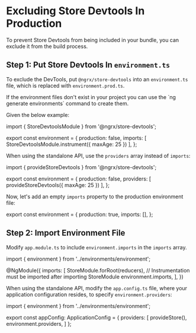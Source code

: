 # Excluding Store Devtools In Production

To prevent Store Devtools from being included in your bundle, you can exclude it from the build process.

## Step 1: Put Store Devtools In `environment.ts`

To exclude the DevTools, put `@ngrx/store-devtools` into an `environment.ts` file, which is replaced with `environment.prod.ts`.

<div class="alert is-helpful">
If the environment files don't exist in your project you can use the `ng generate environments` command to create them.
</div>

Given the below example:

<ngrx-code-example header="environments/environment.ts">
import { StoreDevtoolsModule } from '@ngrx/store-devtools';

export const environment = {
production: false,
imports: [
StoreDevtoolsModule.instrument({ maxAge: 25 })
],
};
</ngrx-code-example>

When using the standalone API, use the `providers` array instead of `imports`:

<ngrx-code-example header="environments/environment.ts">
import { provideStoreDevtools } from '@ngrx/store-devtools';

export const environment = {
production: false,
providers: [
provideStoreDevtools({ maxAge: 25 })
],
};
</ngrx-code-example>

Now, let's add an empty `imports` property to the production environment file:

<ngrx-code-example header="environments/environment.prod.ts">
export const environment = {
    production: true,
    imports: [],
};
</ngrx-code-example>

## Step 2: Import Environment File

Modify `app.module.ts` to include `environment.imports` in the `imports` array.

<ngrx-code-example header="app.module.ts">
import { environment } from '../environments/environment';

@NgModule({
imports: [
StoreModule.forRoot(reducers),
// Instrumentation must be imported after importing StoreModule
environment.imports,
],
})
</ngrx-code-example>

When using the standalone API, modify the `app.config.ts` file, where your application configuration resides, to specify `environment.providers`:

<ngrx-code-example header="app.config.ts">
import { environment } from '../environments/environment';

export const appConfig: ApplicationConfig = {
providers: [
provideStore(),
environment.providers,
]
};
</ngrx-code-example>
